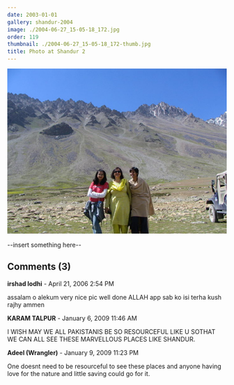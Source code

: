 ```yaml
---
date: 2003-01-01
gallery: shandur-2004
image: ./2004-06-27_15-05-18_172.jpg
order: 119
thumbnail: ./2004-06-27_15-05-18_172-thumb.jpg
title: Photo at Shandur 2
---
```


![Photo at Shandur 2](./2004-06-27_15-05-18_172.jpg)

--insert something here--

<div id="comments">

## Comments (3)

<div id="comment">

**irshad lodhi** - April 21, 2006  2:54 PM

assalam o alekum very nice pic well done ALLAH app sab ko isi terha kush rajhy ammen

</div>

<div id="comment">

**KARAM TALPUR** - January  6, 2009 11:46 AM

I WISH MAY WE ALL PAKISTANIS BE SO RESOURCEFUL LIKE U SOTHAT WE CAN ALL SEE THESE MARVELLOUS PLACES LIKE SHANDUR.

</div>

<div id="comment">

**Adeel (Wrangler)** - January  9, 2009 11:23 PM

One doesnt need to be resourceful to see these places and anyone having love for the nature and little saving could go for it.

</div>

</div>